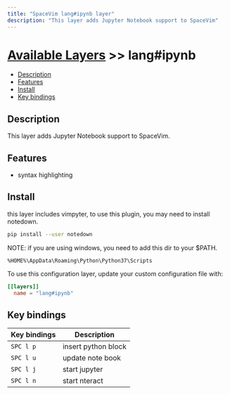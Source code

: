 ```yaml
---
title: "SpaceVim lang#ipynb layer"
description: "This layer adds Jupyter Notebook support to SpaceVim"
---
```


# [Available Layers](../../) >> lang#ipynb

<!-- vim-markdown-toc GFM -->

- [Description](#description)
- [Features](#features)
- [Install](#install)
- [Key bindings](#key-bindings)

<!-- vim-markdown-toc -->

## Description

This layer adds Jupyter Notebook support to SpaceVim.

## Features

- syntax highlighting

## Install

this layer includes vimpyter, to use this plugin, you may need to install notedown.

```sh
pip install --user notedown
```

NOTE: if you are using windows, you need to add this dir to your \$PATH.

`%HOME%\AppData\Roaming\Python\Python37\Scripts`

To use this configuration layer, update your custom configuration file with:

```toml
[[layers]]
  name = "lang#ipynb"
```

## Key bindings

| Key bindings | Description         |
| ------------ | ------------------- |
| `SPC l p`    | insert python block |
| `SPC l u`    | update note book    |
| `SPC l j`    | start jupyter       |
| `SPC l n`    | start nteract       |
